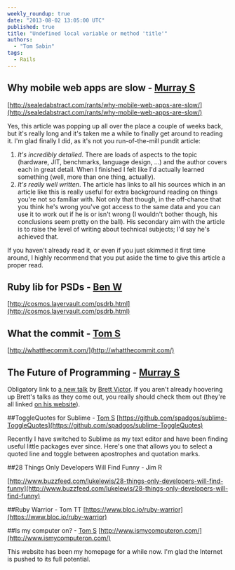 ```yaml
---
weekly_roundup: true
date: "2013-08-02 13:05:00 UTC"
published: true
title: "Undefined local variable or method 'title'"
authors:
  - "Tom Sabin"
tags:
  - Rails
---
```


## Why mobile web apps are slow - [Murray S](/team#murray-steele)

[http://sealedabstract.com/rants/why-mobile-web-apps-are-slow/](http://sealedabstract.com/rants/why-mobile-web-apps-are-slow/)

Yes, this article was popping up all over the place a couple of weeks back, but it's really long and it's taken me a while to finally get around to reading it.  I'm glad finally I did, as it's not you run-of-the-mill pundit article:

1. *It's incredibly detailed*.  There are loads of aspects to the topic (hardware, JIT, benchmarks, language design, …) and the author covers each in great detail.  When I finished I felt like I'd actually learned something (well, more than one thing, actually).
2. *It's really well written*.  The article has links to all his sources which in an article like this is really useful for extra background reading on things you're not so familiar with.  Not only that though, in the off-chance that you think he's wrong you've got access to the same data and you can use it to work out if he is or isn't wrong (I wouldn't bother though, his conclusions seem pretty on the ball).  His secondary aim with the article is to raise the level of writing about technical subjects; I'd say he's achieved that.

If you haven't already read it, or even if you just skimmed it first time around, I highly recommend that you put aside the time to give this article a proper read.

## Ruby lib for PSDs - [Ben W](/team#ben-wong)
[http://cosmos.layervault.com/psdrb.html](http://cosmos.layervault.com/psdrb.html)

## What the commit - [Tom S](/team#tom-sabin/)
[http://whatthecommit.com/](http://whatthecommit.com/)

## The Future of Programming - [Murray S](/team#murray-steele/)

Obligatory link to [a new talk](https://vimeo.com/71278954) by [Brett Victor](http://worrydream.com/).  If you aren't already hoovering up Brett's talks as they come out, you really should check them out (they're all linked [on his website](http://worrydream.com/)).

##ToggleQuotes for Sublime - [Tom S](/team#tom-sabin/)
[https://github.com/spadgos/sublime-ToggleQuotes](https://github.com/spadgos/sublime-ToggleQuotes)

Recently I have switched to Sublime as my text editor and have been finding useful little packages ever since. Here's one that allows you to select a quoted line and toggle between apostrophes and quotation marks.

##28 Things Only Developers Will Find Funny - Jim R

[http://www.buzzfeed.com/lukelewis/28-things-only-developers-will-find-funny](http://www.buzzfeed.com/lukelewis/28-things-only-developers-will-find-funny)

##Ruby Warrior - Tom TT
[https://www.bloc.io/ruby-warrior](https://www.bloc.io/ruby-warrior)

##Is my computer on? - [Tom S](/team#tom-sabin/)
[http://www.ismycomputeron.com/](http://www.ismycomputeron.com/)

This website has been my homepage for a while now. I'm glad the Internet is pushed to its full potential.
